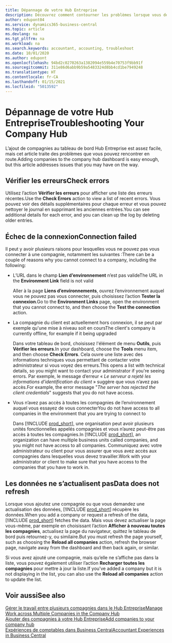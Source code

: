 ```yaml
---
title: Dépannage de votre Hub Entreprise
description: Découvrez comment contourner les problèmes lorsque vous dépannez votre Hub Entreprise dans Dynamics 365 Business Central pour gérer le travail dans plusieurs compagnies.
author: edupont04
ms.service: dynamics365-business-central
ms.topic: article
ms.devlang: na
ms.tgt_pltfrm: na
ms.workload: na
ms.search.keywords: accountant, accounting, troubleshoot
ms.date: 10/01/2020
ms.author: edupont
ms.openlocfilehash: 94bd2c0270263a1382094e559b4e70753f9bb91f
ms.sourcegitcommit: 311e86d6abb9b59a5483324d8bb4cd1be7949248
ms.translationtype: HT
ms.contentlocale: fr-CA
ms.lasthandoff: 01/15/2021
ms.locfileid: "5013592"
---
```

# <a name="troubleshooting-your-company-hub"></a><span data-ttu-id="1caf7-103">Dépannage de votre Hub Entreprise</span><span class="sxs-lookup"><span data-stu-id="1caf7-103">Troubleshooting Your Company Hub</span></span>

<span data-ttu-id="1caf7-104">L’ajout de compagnies au tableau de bord Hub Entreprise est assez facile, mais cet article traite des problèmes que vous pouvez rencontrer en route.</span><span class="sxs-lookup"><span data-stu-id="1caf7-104">Adding companies to the company hub dashboard is easy enough, but this article addresses issues that you may have on the way.</span></span>  

## <a name="check-errors"></a><span data-ttu-id="1caf7-105">Vérifier les erreurs</span><span class="sxs-lookup"><span data-stu-id="1caf7-105">Check errors</span></span>

<span data-ttu-id="1caf7-106">Utilisez l’action **Vérifier les erreurs** pour afficher une liste des erreurs récentes.</span><span class="sxs-lookup"><span data-stu-id="1caf7-106">Use the **Check Errors** action to view a list of recent errors.</span></span> <span data-ttu-id="1caf7-107">Vous pouvez voir des détails supplémentaires pour chaque erreur et vous pouvez nettoyer le journal en supprimant les anciennes entrées.</span><span class="sxs-lookup"><span data-stu-id="1caf7-107">You can see additional details for each error, and you can clean up the log by deleting older entries.</span></span>  

## <a name="connection-failed"></a><span data-ttu-id="1caf7-108">Échec de la connexion</span><span class="sxs-lookup"><span data-stu-id="1caf7-108">Connection failed</span></span>

<span data-ttu-id="1caf7-109">Il peut y avoir plusieurs raisons pour lesquelles vous ne pouvez pas vous connecter à une compagnie, notamment les suivantes :</span><span class="sxs-lookup"><span data-stu-id="1caf7-109">There can be a couple of reasons why you cannot connect to a company, including the following:</span></span>

- <span data-ttu-id="1caf7-110">L’URL dans le champ **Lien d’environnement** n’est pas valide</span><span class="sxs-lookup"><span data-stu-id="1caf7-110">The URL in the **Environment Link** field is not valid</span></span>  

  <span data-ttu-id="1caf7-111">Aller à la page **Liens d’environnements**, ouvrez l’environnement auquel vous ne pouvez pas vous connecter, puis choisissez l’action **Tester la connexion**.</span><span class="sxs-lookup"><span data-stu-id="1caf7-111">Go to the **Environment Links** page, open the environment that you cannot connect to, and then choose the **Test the connection** action.</span></span>  
- <span data-ttu-id="1caf7-112">La compagnie du client est actuellement hors connexion, il se peut par exemple qu'une mise à niveau soit en cours</span><span class="sxs-lookup"><span data-stu-id="1caf7-112">The client's company is currently offline, for example if it being upgraded</span></span>

  <span data-ttu-id="1caf7-113">Dans votre tableau de bord, choisissez l'élément de menu **Outils**, puis **Vérifier les erreurs**.</span><span class="sxs-lookup"><span data-stu-id="1caf7-113">In your dashboard, choose the **Tools** menu item, and then choose **Check Errors**.</span></span> <span data-ttu-id="1caf7-114">Cela ouvre une liste avec des informations techniques vous permettant de contacter votre administrateur si vous voyez des erreurs.</span><span class="sxs-lookup"><span data-stu-id="1caf7-114">This opens a list with technical details, so you might want to contact your administrator if you're seeing errors.</span></span> <span data-ttu-id="1caf7-115">Par exemple, le message d’erreur « *Le serveur a rejeté les informations d’identification du client* » suggère que vous n’avez pas accès.</span><span class="sxs-lookup"><span data-stu-id="1caf7-115">For example, the error message "*The server has rejected the client credentials*" suggests that you do not have access.</span></span>  
- <span data-ttu-id="1caf7-116">Vous n’avez pas accès à toutes les compagnies de l’environnement auquel vous essayez de vous connecter</span><span class="sxs-lookup"><span data-stu-id="1caf7-116">You do not have access to all companies in the environment that you are trying to connect to</span></span>

  <span data-ttu-id="1caf7-117">Dans [!INCLUDE [prod_short](includes/prod_short.md)], une organisation peut avoir plusieurs unités fonctionnelles appelés compagnies et vous n’aurez peut-être pas accès à toutes les compagnies.</span><span class="sxs-lookup"><span data-stu-id="1caf7-117">In [!INCLUDE [prod_short](includes/prod_short.md)], an organization can have multiple business units called companies, and you might not have access to all companies.</span></span> <span data-ttu-id="1caf7-118">Communiquez avec votre administrateur ou client pour vous assurer que vous avez accès aux compagnies dans lesquelles vous devez travailler.</span><span class="sxs-lookup"><span data-stu-id="1caf7-118">Work with your administrator or client to make sure that you have access to the companies that you have to work in.</span></span>  

## <a name="data-does-not-refresh"></a><span data-ttu-id="1caf7-119">Les données ne s’actualisent pas</span><span class="sxs-lookup"><span data-stu-id="1caf7-119">Data does not refresh</span></span>

<span data-ttu-id="1caf7-120">Lorsque vous ajoutez une compagnie ou que vous demandez une actualisation des données, [!INCLUDE [prod_short](includes/prod_short.md)] récupère les données.</span><span class="sxs-lookup"><span data-stu-id="1caf7-120">When you add a company or request a refresh of the data, [!INCLUDE [prod_short](includes/prod_short.md)] fetches the data.</span></span> <span data-ttu-id="1caf7-121">Mais vous devez actualiser la page vous-même, par exemple en choisissant l’action **Afficher à nouveau toutes les compagnies**, actualisez la page du navigateur, quittez le tableau de bord puis retournez-y, ou similaire.</span><span class="sxs-lookup"><span data-stu-id="1caf7-121">But you must refresh the page yourself, such as choosing the **Reload all companies** action, refresh the browser page, navigate away from the dashboard and then back again, or similar.</span></span>  

<span data-ttu-id="1caf7-122">Si vous avez ajouté une compagnie, mais qu’elle ne s’affiche pas dans la liste, vous pouvez également utiliser l’action **Recharger toutes les compagnies** pour mettre à jour la liste.</span><span class="sxs-lookup"><span data-stu-id="1caf7-122">If you've added a company but it is not displaying in the list, you can also use the **Reload all companies** action to update the list.</span></span>

## <a name="see-also"></a><span data-ttu-id="1caf7-123">Voir aussi</span><span class="sxs-lookup"><span data-stu-id="1caf7-123">See also</span></span>

[<span data-ttu-id="1caf7-124">Gérer le travail entre plusieurs compagnies dans le Hub Entreprise</span><span class="sxs-lookup"><span data-stu-id="1caf7-124">Manage Work across Multiple Companies in the Company Hub</span></span>](company-hub.md)  
[<span data-ttu-id="1caf7-125">Ajouter des compagnies à votre Hub Entreprise</span><span class="sxs-lookup"><span data-stu-id="1caf7-125">Add companies to your company hub</span></span>](company-hub-add-company.md)  
[<span data-ttu-id="1caf7-126">Expériences de comptables dans Business Central</span><span class="sxs-lookup"><span data-stu-id="1caf7-126">Accountant Experiences in Business Central</span></span>](finance-accounting.md)  
